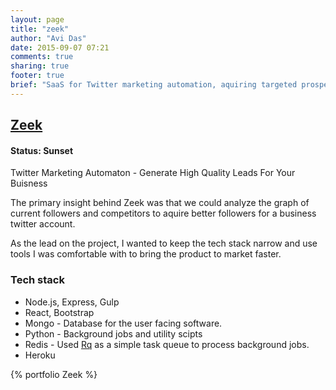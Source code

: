 ```yaml
---
layout: page
title: "zeek"
author: "Avi Das"
date: 2015-09-07 07:21
comments: true
sharing: true
footer: true
brief: "SaaS for Twitter marketing automation, aquiring targeted prospects and converting them to leads."
---
```


## [Zeek](http://www.zeek.ai/)
#### Status: Sunset

Twitter Marketing Automaton - Generate High Quality Leads For Your Buisness

The primary insight behind Zeek was that we could analyze the graph of current followers and competitors to aquire better followers for a business twitter account.

As the lead on the project, I wanted to keep the tech stack narrow and use tools I was comfortable with to bring the product to market faster.

### Tech stack
- Node.js, Express, Gulp
- React, Bootstrap
- Mongo - Database for the user facing software.
- Python - Background jobs and utility scipts
- Redis - Used [Rq](http://python-rq.org/) as a simple task queue to process background jobs.
- Heroku

{% portfolio Zeek %}
